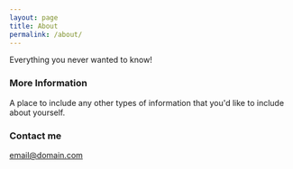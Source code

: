 ```yaml
---
layout: page
title: About
permalink: /about/
---
```


Everything you never wanted to know!

### More Information

A place to include any other types of information that you'd like to include about yourself.

### Contact me

[email@domain.com](mailto:email@domain.com)